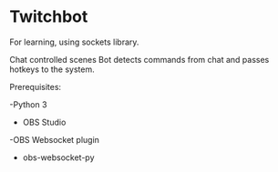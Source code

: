 # Twitchbot
For learning, using sockets library.



Chat controlled scenes
Bot detects commands from chat and passes hotkeys to the system.


Prerequisites:

-Python 3

- OBS Studio

-OBS Websocket plugin 

- obs-websocket-py


